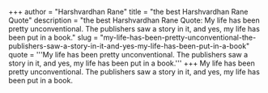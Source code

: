 +++
author = "Harshvardhan Rane"
title = "the best Harshvardhan Rane Quote"
description = "the best Harshvardhan Rane Quote: My life has been pretty unconventional. The publishers saw a story in it, and yes, my life has been put in a book."
slug = "my-life-has-been-pretty-unconventional-the-publishers-saw-a-story-in-it-and-yes-my-life-has-been-put-in-a-book"
quote = '''My life has been pretty unconventional. The publishers saw a story in it, and yes, my life has been put in a book.'''
+++
My life has been pretty unconventional. The publishers saw a story in it, and yes, my life has been put in a book.
